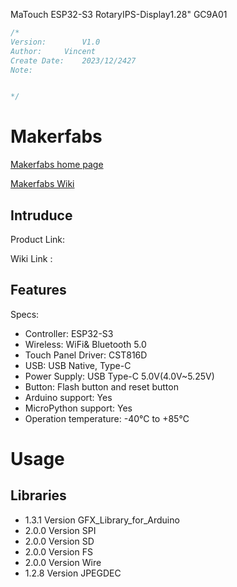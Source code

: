 MaTouch ESP32-S3 RotaryIPS-Display1.28" GC9A01

```c++
/*
Version:		V1.0
Author:		Vincent
Create Date:	2023/12/2427
Note:


*/
```


# Makerfabs

[Makerfabs home page](https://www.makerfabs.com/)

[Makerfabs Wiki](https://wiki.makerfabs.com/)

## Intruduce

Product Link:[]()

Wiki Link : []()



## Features

Specs:
- Controller: ESP32-S3
- Wireless: WiFi& Bluetooth 5.0
- Touch Panel Driver: CST816D
- USB: USB Native, Type-C
- Power Supply: USB Type-C 5.0V(4.0V~5.25V)
- Button: Flash button and reset button
- Arduino support: Yes
- MicroPython support: Yes
- Operation temperature: -40℃ to +85℃

# Usage

## Libraries

- 1.3.1  Version GFX_Library_for_Arduino 
- 2.0.0  Version SPI 
- 2.0.0  Version SD 
- 2.0.0  Version FS 
- 2.0.0  Version Wire 
- 1.2.8  Version JPEGDEC
